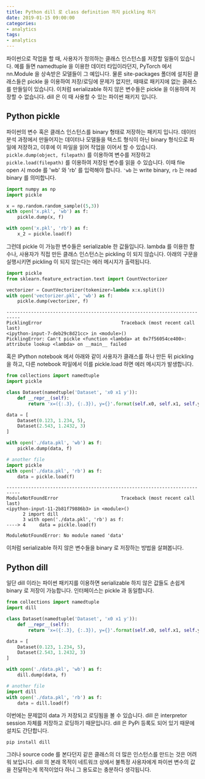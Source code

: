```yaml
---
title: Python dill 로 class definition 까지 pickling 하기
date: 2019-01-15 09:00:00
categories:
- analytics
tags:
- analytics
---
```


파이썬으로 작업을 할 때, 사용자가 정의하는 클래스 인스턴스를 저장할 일들이 있습니다. 예를 들면 namedtuple 을 이용한 데이터 타입이라던지, PyTorch 에서 nn.Module 을 상속받은 모델들이 그 예입니다. 물론 site-packages 폴더에 설치된 클래스들은 pickle 을 이용하여 저장/로딩에 문제가 없지만, 때때로 패키지에 없는 클래스를 만들일이 있습니다. 이처럼 serializable 하지 않은 변수들은 pickle 을 이용하여 저장할 수 없습니다. dill 은 이 때 사용할 수 있는 파이썬 패키지 입니다.

## Python pickle

파이썬의 변수 혹은 클래스 인스턴스를 binary 형태로 저장하는 패키지 입니다. 데이터 분석 과정에서 만들어지는 데이터나 모델들을 텍스트 형식이 아닌 binary 형식으로 파일에 저장하고, 이후에 이 파일을 읽어 작업을 이어서 할 수 있습니다. `pickle.dump(object, filepath)` 를 이용하여 변수를 저장하고 `pickle.load(filepath)` 를 이용하여 저장된 변수를 읽을 수 있습니다. 이때 file open 시 mode 를 'wb' 와 'rb' 를 입력해야 합니다. `'wb` 는 write binary, `rb` 는 read binary 를 의미합니다.

```python
import numpy as np
import pickle

x = np.random.random_sample((5,3))
with open('x.pkl', 'wb') as f:
    pickle.dump(x, f)

with open('x.pkl', 'rb') as f:
    x_2 = pickle.load(f)
```

그런데 pickle 이 가능한 변수들은 serializable 한 값들입니다. lambda 를 이용한 함수나, 사용자가 직접 만든 클래스 인스턴스는 pickling 이 되지 않습니다. 아래의 구문을 실행시키면 pickling 이 되지 않는다는 에러 메시지가 출력됩니다.

```python
import pickle
from sklearn.feature_extraction.text import CountVectorizer

vectorizer = CountVectorizer(tokenizer=lambda x:x.split())
with open('vectorizer.pkl', 'wb') as f:
    pickle.dump(vectorizer, f)
```

```
---------------------------------------------------------------------------
PicklingError                             Traceback (most recent call last)
<ipython-input-7-deb29c8d21cc> in <module>()
PicklingError: Can't pickle <function <lambda> at 0x7f56054ce400>: attribute lookup <lambda> on __main__ failed
```

혹은 IPython notebook 에서 아래와 같이 사용자가 클래스를 하나 만든 뒤 pickling 을 하고, 다른 notebook 파일에서 이를 pickle.load 하면 에러 메시지가 발생합니다.

```python
from collections import namedtuple
import pickle

class Dataset(namedtuple('Dataset', 'x0 x1 y')):
    def __repr__(self):
        return 'x=({:.3}, {:.3}), y={}'.format(self.x0, self.x1, self.y)

data = [
    Dataset(0.123, 1.234, 5),
    Dataset(2.543, 1.2432, 3)
]

with open('./data.pkl', 'wb') as f:
    pickle.dump(data, f)
```

```python
# another file
import pickle
with open('./data.pkl', 'rb') as f:
    data = pickle.load(f)
```

```
---------------------------------------------------------------------------
ModuleNotFoundError                       Traceback (most recent call last)
<ipython-input-11-2b81f79886b3> in <module>()
      2 import dill
      3 with open('./data.pkl', 'rb') as f:
----> 4     data = pickle.load(f)

ModuleNotFoundError: No module named 'data'
```

이처럼 serializable 하지 않은 변수들을 binary 로 저장하는 방법을 살펴봅니다.

## Python dill

일단 dill 이라는 파이썬 패키지를 이용하면 serializable 하지 않은 값들도 손쉽게 binary 로 저장이 가능합니다. 인터페이스는 pickle 과 동일합니다.

```python
from collections import namedtuple
import dill

class Dataset(namedtuple('Dataset', 'x0 x1 y')):
    def __repr__(self):
        return 'x=({:.3}, {:.3}), y={}'.format(self.x0, self.x1, self.y)

data = [
    Dataset(0.123, 1.234, 5),
    Dataset(2.543, 1.2432, 3)
]

with open('./data.pkl', 'wb') as f:
    dill.dump(data, f)
```

```python
# another file
import dill
with open('./data.pkl', 'rb') as f:
    data = dill.load(f)
```

이번에는 문제없이 data 가 저장되고 로딩됨을 볼 수 있습니다. dill 은 interpretor session 자체를 저장하고 로딩하기 때문입니다. dill 은 PyPi 등록도 되어 있기 때문에 설치도 간단합니다.

```
pip install dill
```

그러나 source code 를 본다던지 같은 클래스의 더 많은 인스턴스를 만드는 것은 어려워 보입니다. dill 의 본래 목적이 네트워크 상에서 불특정 사용자에게 파이썬 변수의 값을 전달하는게 목적이었다 하니 그 용도로는 충분하다 생각됩니다.